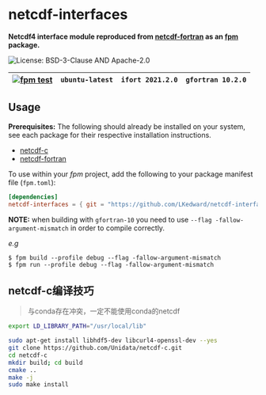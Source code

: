 # netcdf-interfaces
__Netcdf4 interface module reproduced from [netcdf-fortran](https://github.com/Unidata/netcdf-fortran) as an [fpm](https://github.com/fortran-lang/fpm) package.__

![License: BSD-3-Clause AND Apache-2.0](https://img.shields.io/badge/License-BSD--3--Clause%20AND%20Apache--2.0-blue)


| [![fpm test](https://github.com/LKedward/netcdf-interfaces/actions/workflows/test.yml/badge.svg)](https://github.com/LKedward/netcdf-interfaces/actions) | `ubuntu-latest` | `ifort 2021.2.0` | `gfortran 10.2.0` |
|---|---|---|---|

## Usage

__Prerequisites:__
The following should already be installed on your system, see each package for their respective installation instructions.
- [netcdf-c](https://github.com/Unidata/netcdf-c)
- [netcdf-fortran](https://github.com/Unidata/netcdf-fortran)

To use within your *fpm* project, add the following to your package manifest file (`fpm.toml`):

```toml
[dependencies]
netcdf-interfaces = { git = "https://github.com/LKedward/netcdf-interfaces.git" }
```

__NOTE:__ when building with `gfortran-10` you need to use `--flag -fallow-argument-mismatch` in order to compile correctly.

_e.g_

```shell
$ fpm build --profile debug --flag -fallow-argument-mismatch
$ fpm run --profile debug --flag -fallow-argument-mismatch
```


## netcdf-c编译技巧

> 与conda存在冲突，一定不能使用conda的netcdf

```bash
export LD_LIBRARY_PATH="/usr/local/lib"

sudo apt-get install libhdf5-dev libcurl4-openssl-dev --yes
git clone https://github.com/Unidata/netcdf-c.git
cd netcdf-c
mkdir build; cd build
cmake ..
make -j
sudo make install
```

